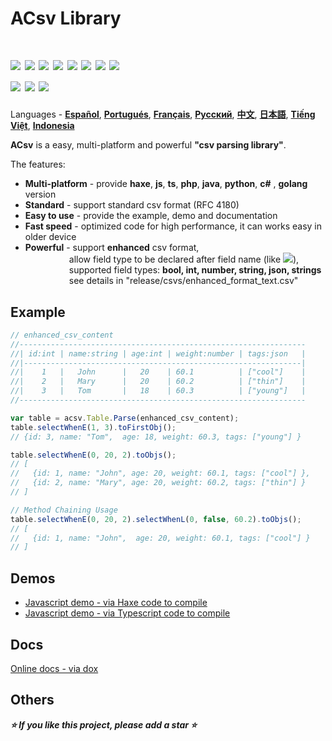 ACsv Library
================
[![](https://img.shields.io/badge/support-haxe-blue)](https://github.com/amin2312/ACsv/tree/main/src/haxe) 
[![](https://img.shields.io/badge/support-javascript-blue)](https://github.com/amin2312/ACsv/tree/main/src/javascript) 
[![](https://img.shields.io/badge/support-typescript-blue)](https://github.com/amin2312/ACsv/tree/main/src/typescript) 
[![](https://img.shields.io/badge/support-php-blue)](https://github.com/amin2312/ACsv/tree/main/src/php) 
[![](https://img.shields.io/badge/support-java-blue)](https://github.com/amin2312/ACsv/tree/main/src/java) 
[![](https://img.shields.io/badge/support-python-blue)](https://github.com/amin2312/ACsv/tree/main/src/python) 
[![](https://img.shields.io/badge/support-c%23-blue)](https://github.com/amin2312/ACsv/tree/main/src/csharp)
[![](https://img.shields.io/badge/support-golang-blue)](https://github.com/amin2312/ACsv/tree/main/src/csharp)  
[![](https://img.shields.io/badge/csv-parsing-green)](https://github.com/amin2312/ACsv/tree/main/src/python) 
[![](https://img.shields.io/badge/csv-standard-green)](https://github.com/amin2312/ACsv/tree/main/src/python) 
[![](https://img.shields.io/badge/csv-enhanced-red)](https://github.com/amin2312/ACsv/tree/main/src/python)  
================  
Languages - **[Español](languages/espa%C3%B1ol.md)**, **[Portugués](languages/portugués.md)**, **[Français](languages/fran%C3%A7ais.md)**, **[Русский](languages/русский.md)**, **[中文](languages/中文.md)**, **[日本語](languages/日本語.md)**, **[Tiếng Việt](languages/tiếng_việt.md)**, **[Indonesia](languages/indonesia.md)**  
  
**ACsv** is a easy, multi-platform and powerful **"csv parsing library"**.  

The features:
* **Multi-platform** - provide **haxe**, **js**, **ts**, **php**, **java**, **python**, **c#** , **golang** version
* **Standard** - support standard csv format (RFC 4180)
* **Easy to use** - provide the example, demo and documentation
* **Fast speed** - optimized code for high performance, it can works easy in older device
* **Powerful** - support **enhanced** csv format,  
&emsp;&emsp;&emsp;&emsp;&emsp;allow field type to be declared after field name (like [![](https://img.shields.io/badge/name-:string-blue)]()),  
&emsp;&emsp;&emsp;&emsp;&emsp;supported field types: **bool, int, number, string, json, strings**  
&emsp;&emsp;&emsp;&emsp;&emsp;see details in "release/csvs/enhanced_format_text.csv"   
  
Example
----------------
```javascript
// enhanced_csv_content
//----------------------------------------------------------------
//| id:int | name:string | age:int | weight:number | tags:json   |
//|--------------------------------------------------------------|
//|    1   |   John      |   20    | 60.1          | ["cool"]    |
//|    2   |   Mary      |   20    | 60.2          | ["thin"]    |
//|    3   |   Tom       |   18    | 60.3          | ["young"]   |
//----------------------------------------------------------------

var table = acsv.Table.Parse(enhanced_csv_content);
table.selectWhenE(1, 3).toFirstObj();
// {id: 3, name: "Tom",  age: 18, weight: 60.3, tags: ["young"] }

table.selectWhenE(0, 20, 2).toObjs();
// [ 
//   {id: 1, name: "John", age: 20, weight: 60.1, tags: ["cool"] }, 
//   {id: 2, name: "Mary", age: 20, weight: 60.2, tags: ["thin"] }
// ]

// Method Chaining Usage
table.selectWhenE(0, 20, 2).selectWhenL(0, false, 60.2).toObjs();
// [ 
//   {id: 1, name: "John",  age: 20, weight: 60.1, tags: ["cool"] }
// ]
```

Demos 
----------------
* [Javascript demo - via Haxe code to compile](https://amin2312.github.io/ACsv/release/js/demo.html)
* [Javascript demo - via Typescript code to compile](https://amin2312.github.io/ACsv/release/ts/demo.html)

Docs
----------------
[Online docs - via dox](https://amin2312.github.io/ACsv/release/docs/hx/index.html)

Others
----------------
***⭐ If you like this project, please add a star ⭐***